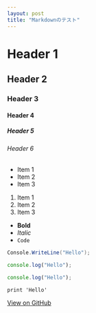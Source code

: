 ```yaml
---
layout: post
title: "Markdownのテスト"
---
```


# Header 1
## Header 2
### Header 3
#### Header 4
##### Header 5
###### Header 6

- Item 1
- Item 2
- Item 3

1. Item 1
2. Item 2
3. Item 3

- **Bold**
- _Italic_
- `Code`

```csharp
Console.WriteLine("Hello");
```

```ts
console.log("Hello");
```

```js
console.log("Hello");
```

```tsql
print 'Hello'
```
[View on GitHub](https://github.com/ichiroku11/blog)
